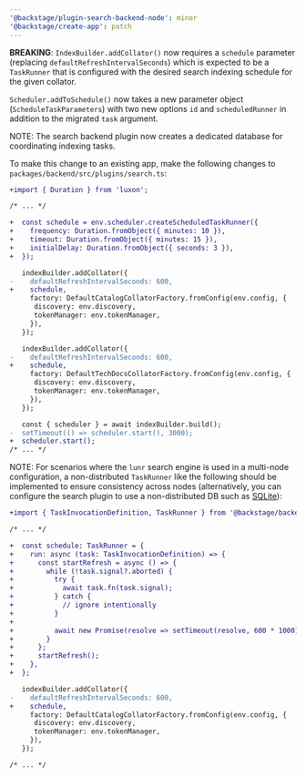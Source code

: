 ```yaml
---
'@backstage/plugin-search-backend-node': minor
'@backstage/create-app': patch
---
```


**BREAKING**: `IndexBuilder.addCollator()` now requires a `schedule` parameter (replacing `defaultRefreshIntervalSeconds`) which is expected to be a `TaskRunner` that is configured with the desired search indexing schedule for the given collator.

`Scheduler.addToSchedule()` now takes a new parameter object (`ScheduleTaskParameters`) with two new options `id` and `scheduledRunner` in addition to the migrated `task` argument.

NOTE: The search backend plugin now creates a dedicated database for coordinating indexing tasks.

To make this change to an existing app, make the following changes to `packages/backend/src/plugins/search.ts`:

```diff
+import { Duration } from 'luxon';

/* ... */

+  const schedule = env.scheduler.createScheduledTaskRunner({
+    frequency: Duration.fromObject({ minutes: 10 }),
+    timeout: Duration.fromObject({ minutes: 15 }),
+    initialDelay: Duration.fromObject({ seconds: 3 }),
+  });

   indexBuilder.addCollator({
-    defaultRefreshIntervalSeconds: 600,
+    schedule,
     factory: DefaultCatalogCollatorFactory.fromConfig(env.config, {
      discovery: env.discovery,
      tokenManager: env.tokenManager,
     }),
   });

   indexBuilder.addCollator({
-    defaultRefreshIntervalSeconds: 600,
+    schedule,
     factory: DefaultTechDocsCollatorFactory.fromConfig(env.config, {
      discovery: env.discovery,
      tokenManager: env.tokenManager,
     }),
   });

   const { scheduler } = await indexBuilder.build();
-  setTimeout(() => scheduler.start(), 3000);
+  scheduler.start();
/* ... */
```

NOTE: For scenarios where the `lunr` search engine is used in a multi-node configuration, a non-distributed `TaskRunner` like the following should be implemented to ensure consistency across nodes (alternatively, you can configure
the search plugin to use a non-distributed DB such as [SQLite](https://backstage.io/docs/tutorials/configuring-plugin-databases#postgresql-and-sqlite-3)):

```diff
+import { TaskInvocationDefinition, TaskRunner } from '@backstage/backend-tasks';

/* ... */

+  const schedule: TaskRunner = {
+    run: async (task: TaskInvocationDefinition) => {
+      const startRefresh = async () => {
+        while (!task.signal?.aborted) {
+          try {
+            await task.fn(task.signal);
+          } catch {
+            // ignore intentionally
+          }
+
+          await new Promise(resolve => setTimeout(resolve, 600 * 1000));
+        }
+      };
+      startRefresh();
+    },
+  };

   indexBuilder.addCollator({
-    defaultRefreshIntervalSeconds: 600,
+    schedule,
     factory: DefaultCatalogCollatorFactory.fromConfig(env.config, {
      discovery: env.discovery,
      tokenManager: env.tokenManager,
     }),
   });

/* ... */
```
